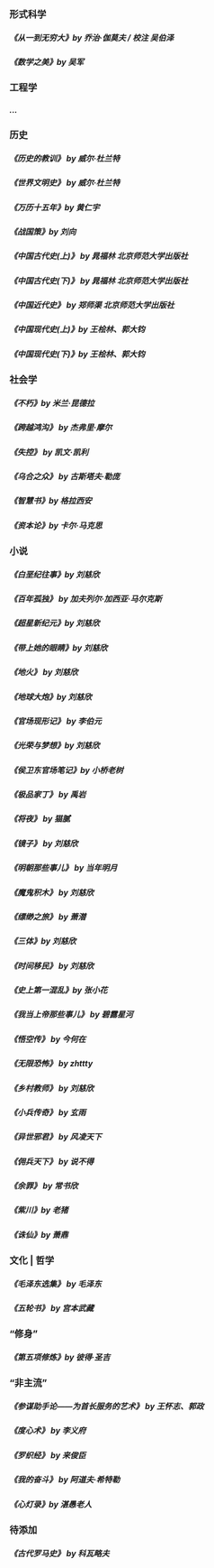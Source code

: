 <!-- @format -->

### 形式科学

##### 《从一到无穷大》by 乔治·伽莫夫 / 校注 吴伯泽

##### 《数学之美》by 吴军

### 工程学

##### ...

### 历史

##### 《历史的教训》 by 威尔·杜兰特

##### 《世界文明史》 by 威尔·杜兰特

##### 《万历十五年》by 黄仁宇

##### 《战国策》by 刘向

##### 《中国古代史(上)》 by 晁福林 北京师范大学出版社

##### 《中国古代史(下)》 by 晁福林 北京师范大学出版社

##### 《中国近代史》 by 郑师渠 北京师范大学出版社

##### 《中国现代史(上)》by 王桧林、郭大钧

##### 《中国现代史(下)》by 王桧林、郭大钧

### 社会学

##### 《不朽》by 米兰·昆德拉

##### 《跨越鸿沟》 by 杰弗里·摩尔

##### 《失控》 by 凯文·凯利

##### 《乌合之众》 by 古斯塔夫·勒庞

##### 《智慧书》by 格拉西安

##### 《资本论》by 卡尔·马克思

### 小说

##### 《白垩纪往事》by 刘慈欣

##### 《百年孤独》 by 加夫列尔·加西亚·马尔克斯

##### 《超星新纪元》by 刘慈欣

##### 《带上她的眼睛》by 刘慈欣

##### 《地火》 by 刘慈欣

##### 《地球大炮》by 刘慈欣

##### 《官场现形记》 by 李伯元

##### 《光荣与梦想》by 刘慈欣

##### 《侯卫东官场笔记》by 小桥老树

##### 《极品家丁》 by 禹岩

##### 《将夜》 by 猫腻

##### 《镜子》 by 刘慈欣

##### 《明朝那些事儿》 by 当年明月

##### 《魔鬼积木》 by 刘慈欣

##### 《缥缈之旅》 by 萧潜

##### 《三体》by 刘慈欣

##### 《时间移民》 by 刘慈欣

##### 《史上第一混乱》by 张小花

##### 《我当上帝那些事儿》 by 碧露星河

##### 《悟空传》 by 今何在

##### 《无限恐怖》 by zhttty

##### 《乡村教师》 by 刘慈欣

##### 《小兵传奇》 by 玄雨

##### 《异世邪君》 by 风凌天下

##### 《佣兵天下》 by 说不得

##### 《余罪》 by 常书欣

##### 《紫川》by 老猪

##### 《诛仙》by 萧鼎

### 文化 | 哲学

##### 《毛泽东选集》 by 毛泽东

##### 《五轮书》 by 宫本武藏

### “修身”

##### 《第五项修炼》by 彼得·圣吉

### “非主流”

##### 《参谋助手论——为首长服务的艺术》 by 王怀志、郭政

##### 《度心术》 by 李义府

##### 《罗织经》 by 来俊臣

##### 《我的奋斗》 by 阿道夫·希特勒

##### 《心灯录》by 湛愚老人

### 待添加

##### 《古代罗马史》 by 科瓦略夫
